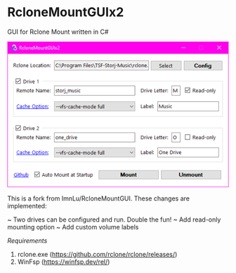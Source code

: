 # RcloneMountGUIx2

GUI for Rclone Mount written in C#

![image](https://github.com/anonwins/RcloneMountGUIx2/blob/master/screenshot.png)

This is a fork from ImnLu/RcloneMountGUI. These changes are implemented:

~ Two drives can be configured and run. Double the fun!
~ Add read-only mounting option
~ Add custom volume labels

*Requirements*
1. rclone.exe (https://github.com/rclone/rclone/releases/)
2. WinFsp (https://winfsp.dev/rel/)
